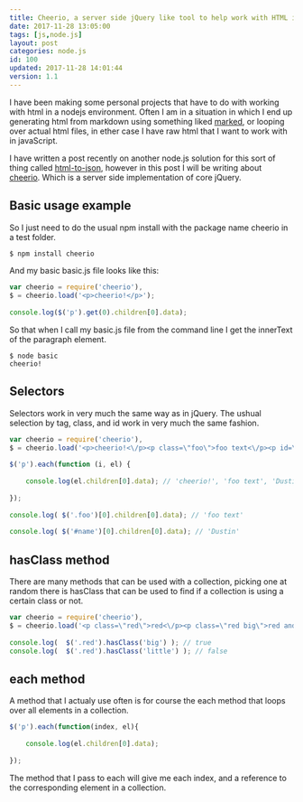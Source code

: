 ```yaml
---
title: Cheerio, a server side jQuery like tool to help work with HTML in nodejs
date: 2017-11-28 13:05:00
tags: [js,node.js]
layout: post
categories: node.js
id: 100
updated: 2017-11-28 14:01:44
version: 1.1
---
```


I have been making some personal projects that have to do with working with html in a nodejs environment. Often I am in a situation in which I end up generating html from markdown using something liked [marked](/2017/11/19/nodejs-marked/), or looping over actual html files, in ether case I have raw html that I want to work with in javaScript.

I have written a post recently on another node.js solution for this sort of thing called [html-to-json](/2017/11/06/nodejs-html-to-json/), however in this post I will be writing about [cheerio](https://www.npmjs.com/package/cheerio). Which is a server side implementation of core jQuery.

<!-- more -->

## Basic usage example

So I just need to do the usual npm install with the package name cheerio in a test folder.

```js
$ npm install cheerio
```

And my basic basic.js file looks like this:

```js
var cheerio = require('cheerio'),
$ = cheerio.load('<p>cheerio!</p>');
 
console.log($('p').get(0).children[0].data);
```

So that when I call my basic.js file from the command line I get the innerText of the paragraph element.

```
$ node basic
cheerio!
```

## Selectors

Selectors work in very much the same way as in jQuery. The ushual selection by tag, class, and id work in very much the same fashion.

```js
var cheerio = require('cheerio'),
$ = cheerio.load('<p>cheerio!<\/p><p class=\"foo\">foo text<\/p><p id=\"name\">Dustin</p>');
 
$('p').each(function (i, el) {
 
    console.log(el.children[0].data); // 'cheerio!', 'foo text', 'Dustin'
 
});
 
console.log( $('.foo')[0].children[0].data); // 'foo text'
 
console.log( $('#name')[0].children[0].data); // 'Dustin'
```

## hasClass method

There are many methods that can be used with a collection, picking one at random there is hasClass that can be used to find if a collection is using a certain class or not.

```js
var cheerio = require('cheerio'),
$ = cheerio.load('<p class=\"red\">red<\/p><p class=\"red big\">red and big<\/p><p class=\"red\">red</p>');
 
console.log(  $('.red').hasClass('big') ); // true
console.log(  $('.red').hasClass('little') ); // false
```

## each method

A method that I actualy use often is for course the each method that loops over all elements in a collection.

```js
$('p').each(function(index, el){
 
    console.log(el.children[0].data);
 
});
```

The method that I pass to each will give me each index, and a reference to the corresponding element in a collection.